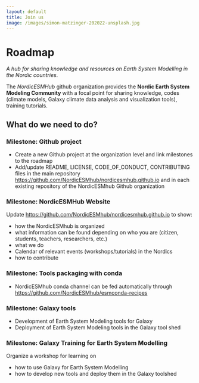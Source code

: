 ```yaml
---
layout: default
title: Join us
image: /images/simon-matzinger-202022-unsplash.jpg
---
```


# Roadmap

_A hub for sharing knowledge and resources on Earth System Modelling in the Nordic countries_.

The _NordicESMHub_ github organization provides the **Nordic Earth System Modeling Community** with a focal point for sharing knowledge, codes (climate models, Galaxy climate data analysis and visualization tools), training tutorials.

## What do we need to do?

### **Milestone**: Github project

- Create a new Github project at the organization level and link milestones to the roadmap
- Add/update README, LICENSE, CODE_OF_CONDUCT, CONTRIBUTING files in the main repository https://github.com/NordicESMhub/nordicesmhub.github.io and in each existing repository of the NordicESMhub Github organization

### **Milestone**: NordicESMHub Website

Update https://github.com/NordicESMhub/nordicesmhub.github.io to show:
- how the NordicESMhub is organized
- what information can be found depending on who you are (citizen, students, teachers, researchers, etc.)
- what we do
- Calendar of relevant events (workshops/tutorials) in the Nordics
- how to contribute

### **Milestone**: Tools packaging with conda

- NordicESMhub conda channel can be fed automatically through https://github.com/NordicESMhub/esmconda-recipes 

### **Milestone**: Galaxy tools

- Development of Earth System Modeling tools for Galaxy
- Deployment of Earth System Modeling tools in the Galaxy tool shed

### **Milestone**: Galaxy Training for Earth System Modelling

Organize a workshop for learning on
-  how to use Galaxy for Earth System Modelling
- how to develop new tools and deploy them in the Galaxy toolshed
